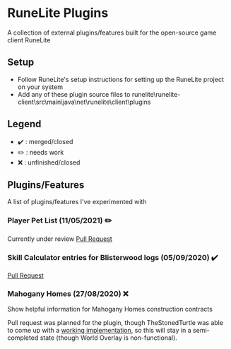 # RuneLite Plugins
A collection of external plugins/features built for the open-source game client RuneLite

## Setup
- Follow RuneLite's setup instructions for setting up the RuneLite project on your system
- Add any of these plugin source files to runelite\runelite-client\src\main\java\net\runelite\client\plugins

## Legend
- :heavy_check_mark: : merged/closed
- :pencil2: : needs work
- :x: : unfinished/closed

## Plugins/Features
A list of plugins/features I've experimented with

### Player Pet List (11/05/2021) :pencil2:
Currently under review
[Pull Request](https://github.com/runelite/runelite/pull/12434)

### Skill Calculator entries for Blisterwood logs (05/09/2020) :heavy_check_mark:
[Pull Request](https://github.com/runelite/runelite/pull/12456)

### Mahogany Homes (27/08/2020) :x:
Show helpful information for Mahogany Homes construction contracts

Pull request was planned for the plugin, though TheStonedTurtle was able to come up with a [working implementation](https://github.com/TheStonedTurtle/Mahogany-Homes), 
so this will stay in a semi-completed state (though World Overlay is non-functional).

